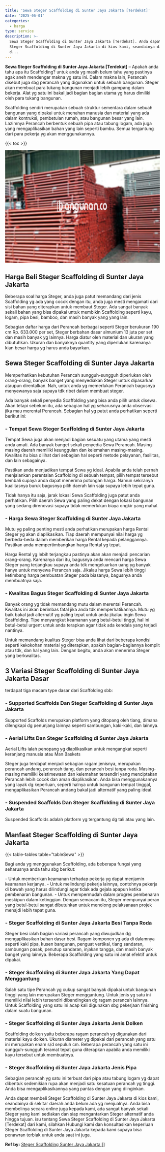 ```yaml
---
title: 'Sewa Steger Scaffolding di Sunter Jaya Jakarta [Terdekat]'
date: '2025-06-01'
categories:
  - harga
type: service
description: >-
  Sewa Steger Scaffolding di Sunter Jaya Jakarta [Terdekat]. Anda dapat membeli
  Steger Scaffolding di Sunter Jaya Jakarta di kios kami, seandainya di sekitar
  d...
---
```


**Sewa Steger Scaffolding di Sunter Jaya Jakarta \[Terdekat\]** – Apakah anda tahu apa itu Scaffolding? untuk anda yg masih belum tahu yang pastinya agak aneh mendengar makna yg satu ini. Dalam makna lain, Perancah disebut juga sbg perancah yang digunakan untuk sebuah bangunan. Steger akan membuat para tukang bangunan menjadi lebih gampang dalam bekerja. Alat yg satu ini bakal jadi bagian bagian utama yg harus dimiliki oleh para tukang bangunan.

Scaffolding sendiri merupakan sebuah struktur sementara dalam sebuah bangunan yang dipakai untuk menahan manusia dan material yang ada dalam kontruksi, pembetulan rumah, atau bangunan besar yang lain. Lazimnya Perancah berbentuk sebuah pipa atau tabung logam, ada juga yang mengaplikasikan bahan yang lain seperti bambu. Semua tergantung dari para pekerja yg akan menggunakannya.

{{< toc >}}

![Sewa Steger Scaffolding di Sunter Jaya Jakarta [Terdekat]](/images/sewa-scaffolding-steger-02.png)

## Harga Beli Steger Scaffolding di Sunter Jaya Jakarta

Beberapa soal harga Steger, anda juga patut memandang dari jenis Scaffolding yg ada yang cocok dengan itu, anda juga mesti mengamati dari sisi bahan yang diterapkan untuk membaut Steger. Ada sangat banyak sekali bahan yang bisa dipakai untuk membikin Scaffolding seperti kayu, logam, pipa besi, bamboo, dan masih banyak yang yang lain.

Sebagian daftar harga dari Perancah berbagai seperti Steger berukuran 190 cm Rp. 633.000 per set, Steger berbahan dasar almunium 13 juta per set dan masih banyak yg lainnya. Harga diatur oleh material dan ukuran yang dibutuhkan. Ukuran dan banyaknya quantity yang diperlukan karenanya kian besar harga yg harus anda bayarkan.

## Sewa Steger Scaffolding di Sunter Jaya Jakarta

Memperhatikan kebutuhan Perancah sungguh-sungguh diperlukan oleh orang-orang, banyak banget yang menyediakan Steger untuk dipasarkan ataupun direntalkan. Nah, untuk anda yg memerlukan Perancah bagusnya menyewanya saja supaya tdk ribet dalam membuat steger.

Ada banyak sekali penyedia Scaffolding yang bisa anda pilih untuk disewa. Akan tetapi sebelum itu, ada sebagian hal yg seharusnya anda observasi jika mau merental Perancah. Sebagian hal yg patut anda perhatikan seperti berikut ini:

### \- Tempat Sewa Steger Scaffolding di Sunter Jaya Jakarta

Tempat Sewa juga akan menjadi bagian sesuatu yang utama yang mesti anda amati. Ada banyak banget sekali penyedia Sewa Perancah. Masing-masing daerah memiliki keunggulan dan kelemahan masing-masing. Kwalitas itu bisa dilihat dari sebagian hal seperti metode pelayanan, fasilitas, dan lain sebagainya.

Pastikan anda menjadikan tempat Sewa yg ideal. Apabila anda telah pernah menjalankan perentalan Scaffolding di sebuah tempat, pilih tempat tersebut kembali supaya anda dapat menerima potongan harga. Namun sekiranya kualitasnya buruk bagusnya pilih daerah lain saja supaya lebih tepat guna.

Tidak hanya itu saja, jarak lokasi Sewa Scaffolding juga patut anda perhatikan. Pilih daerah Sewa yang paling dekat dengan lokasi bangunan yang sedang direnovasi supaya tidak memerlukan biaya ongkir yang mahal.

### \- Harga Sewa Steger Scaffolding di Sunter Jaya Jakarta

Mutu yg paling penting mesti anda perhatikan merupakan harga Rental Steger yg akan diaplikasikan. Tiap daerah mempunyai nilai harga yg berbeda-beda dalam memberikan harga Rental kepada pelanggannya. Pastikan anda mempertimbangkan harga Rental yg tepat.

Harga Rental yg lebih terjangkau pastinya akan akan menjadi pencarian orang-orang. Karenanya dari itu, bagusnya anda mencari harga Sewa Steger yang terjangkau supaya anda tdk mengeluarkan uang yg banyak hanya untuk menyewa Perancah saja. Jikalau harga Sewa lebih tinggi ketimbang harga pembuatan Steger pada biasanya, bagusnya anda membuatnya saja.

### \- Kwalitas Bagus Steger Scaffolding di Sunter Jaya Jakarta

Banyak orang yg tidak memandang mutu dalam merental Perancah. Kwalitas ini akan berimbas fatal jika anda tdk memperhatikannya. Mutu yg baik bakal jadi alternatif yg paling tepat untuk anda jikalau ingin Sewa Scaffolding. Tipe menyangkut keamanan yang betul-betul tinggi, hal ini betul-betul urgent untuk anda terapkan agar tidak ada kendala yang terjadi nantinya.

Untuk memandang kualitas Steger bisa anda lihat dari beberapa kondisi seperti kekokohan material yg diterapkan, apakah bagian-bagiannya komplit atau tdk, dan hal yang lain. Dengan begitu, anda akan menerima Steger yang berkwalitas.

## 3 Variasi Steger Scaffolding di Sunter Jaya Jakarta Dasar

terdapat tiga macam type dasar dari Scaffolding sbb:

### \- Supported Scaffolds Dan Steger Scaffolding di Sunter Jaya Jakarta

Supported Scaffolds merupakan platform yang ditopang oleh tiang, dimana dilengkapi dg penunjang lainnya seperti sambungan, kaki-kaki, dan lainnya.

### \- Aerial Lifts Dan Steger Scaffolding di Sunter Jaya Jakarta

Aerial Lifts ialah penopang yg diaplikasikan untuk mengangkat seperti keranjang manusia atau Man Baskets

Steger juga terdapat menjadi sebagian ragam jenisnya, merupakan perancah andang, perancah tiang, dan perancah besi tanpa roda. Masing-masing memiliki keistimewaan dan kelemahan tersendiri yang menciptakan Perancah lebih cocok dan aman diaplikasikan. Anda bisa menggunakannya yang layak dg keperluan, seperti halnya untuk bangunan tempat tinggal, mengaplikasikan Perancah andang bakal jadi alternatif yang paling ideal.

### \- Suspended Scaffolds Dan Steger Scaffolding di Sunter Jaya Jakarta

Suspended Scaffolds adalah platform yg tergantung dg tali atau yang lain.

## Manfaat Steger Scaffolding di Sunter Jaya Jakarta

{{< table-tables table="tableSewa" >}}

Bagi anda yg menggunakan Scaffolding, ada beberapa fungsi yang seharusnya anda tahu sbg berikut:

\- Untuk memberikan keamanan terhadap pekerja yg dapat menjamin keamanan kerjanya. - Untuk melindungi pekerja lainnya, contohnya pekerja di bawah yang harus dilindungi agar tidak ada gejala apapun ketika pembenaran bangunan. - Untuk mempermudah dalam progres pembenaran meskipun dalam ketinggian. Dengan semacam itu, Steger mempunyai peran yang betul-betul sangat dibutuhkan untuk menolong pelaksanaan projek menajdi lebih tepat guna.

### \- Steger Scaffolding di Sunter Jaya Jakarta Besi Tanpa Roda

Steger besi ialah bagian variasi perancah yang diwujudkan dg mengaplikasikan bahan dasar besi. Ragam komponen yg ada di dalamnya seperti kaki pipa, kusen bangunan, penguat vertikal, tiang sandaran, sambungan pasak, penutup sandaran, injakan tangga, dan masih banyak banget yang lainnya. Beberapa Scaffolding yang satu ini amat efektif untuk dipakai.

### \- Steger Scaffolding di Sunter Jaya Jakarta Yang Dapat Menggantung

Salah satu tipe Perancah yg cukup sangat banyak dipakai untuk bangunan tinggi yang lain merupakan Steger menggantung. Untuk jenis yg satu ini memiliki nilai lebih tersendiri dibandingkan dg ragam perancah lainnya. Untuk Scaffolding yang satu ini acap kali digunakan sbg pekerjaan finishing dalam suatu bangunan.

### \- Steger Scaffolding di Sunter Jaya Jakarta Jenis Dolken

Scaffolding dolken yaitu beberapa ragam perancah yg digunakan dari material kayu dolken. Ukuran diameter yg dipakai dari perancah yang satu ini merupakan enam s/d sepuluh cm. Beberapa perancah yang satu ini sungguh-sungguh teramat tepat guna diterapkan apabila anda memiliki kayu tersebut untuk membuatnya.

### \- Steger Scaffolding di Sunter Jaya Jakarta Jenis Pipa

Sebagian perancah yg satu ini terbuat dari pipa atau tabung logam yg dapat dibentuk sedemikian rupa akan menjadi satu kesatuan perancah yg tinggi. Anda bisa mengaplikasikannya yang pantas dengan yang diinginkan.

Anda dapat membeli Steger Scaffolding di Sunter Jaya Jakarta di kios kami, seandainya di sekitar daerah anda belum ada yg menjualnya. Anda bisa membelinya secara online juga kepada kami, ada sangat banyak sekali Steger yang kami sediakan dan siap mengantarkan Steger alternatif anda hingga tujuan. isu tentang Sewa Steger Scaffolding di Sunter Jaya Jakarta \[Terdekat\] dari kami, silahkan Hubungi kami dan konsultasikan keperluan Steger Scaffolding di Sunter Jaya Jakarta kepada kami supaya bisa penawran terbiak untuk anda saat ini juga.

**Ref by:** [Steger Scaffolding Sunter Jaya Jakarta []](https://id.wikipedia.org/wiki/Steger)
